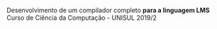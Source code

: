 Desenvolvimento de um compilador completo <b>para a linguagem LMS</b><br>Curso de Ciência da Computação - UNISUL 2019/2
